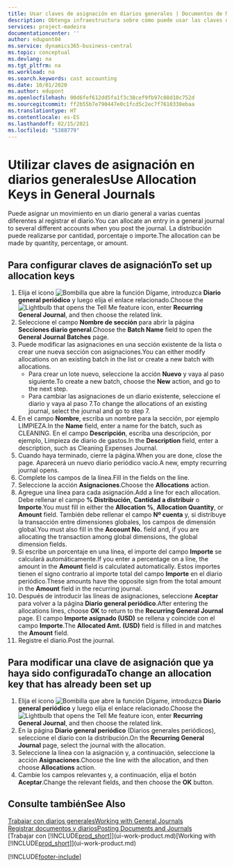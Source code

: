 ```yaml
---
title: Usar claves de asignación en diarios generales | Documentos de Microsoft
description: Obtenga infraestructura sobre cómo puede usar las claves de asignación en diarios.
services: project-madeira
documentationcenter: ''
author: edupont04
ms.service: dynamics365-business-central
ms.topic: conceptual
ms.devlang: na
ms.tgt_pltfrm: na
ms.workload: na
ms.search.keywords: cost accounting
ms.date: 10/01/2020
ms.author: edupont
ms.openlocfilehash: 00d6fef612dd5fa1f3c38cef9fb97c08d10c752d
ms.sourcegitcommit: ff2b55b7e790447e0c1fcd5c2ec7f7610338ebaa
ms.translationtype: HT
ms.contentlocale: es-ES
ms.lasthandoff: 02/15/2021
ms.locfileid: "5388779"
---
```

# <a name="use-allocation-keys-in-general-journals"></a><span data-ttu-id="28fa3-103">Utilizar claves de asignación en diarios generales</span><span class="sxs-lookup"><span data-stu-id="28fa3-103">Use Allocation Keys in General Journals</span></span>
<span data-ttu-id="28fa3-104">Puede asignar un movimiento en un diario general a varias cuentas diferentes al registrar el diario.</span><span class="sxs-lookup"><span data-stu-id="28fa3-104">You can allocate an entry in a general journal to several different accounts when you post the journal.</span></span> <span data-ttu-id="28fa3-105">La distribución puede realizarse por cantidad, porcentaje o importe.</span><span class="sxs-lookup"><span data-stu-id="28fa3-105">The allocation can be made by quantity, percentage, or amount.</span></span>

## <a name="to-set-up-allocation-keys"></a><span data-ttu-id="28fa3-106">Para configurar claves de asignación</span><span class="sxs-lookup"><span data-stu-id="28fa3-106">To set up allocation keys</span></span>
1. <span data-ttu-id="28fa3-107">Elija el icono ![Bombilla que abre la función Dígame](media/ui-search/search_small.png "Dígame qué desea hacer"), introduzca **Diario general periódico** y luego elija el enlace relacionado.</span><span class="sxs-lookup"><span data-stu-id="28fa3-107">Choose the ![Lightbulb that opens the Tell Me feature](media/ui-search/search_small.png "Tell me what you want to do") icon, enter **Recurring General Journal**, and then choose the related link.</span></span>
2. <span data-ttu-id="28fa3-108">Seleccione el campo **Nombre de sección** para abrir la página **Secciones diario general**.</span><span class="sxs-lookup"><span data-stu-id="28fa3-108">Choose the **Batch Name** field to open the **General Journal Batches** page.</span></span>
3. <span data-ttu-id="28fa3-109">Puede modificar las asignaciones en una sección existente de la lista o crear une nueva sección con asignaciones.</span><span class="sxs-lookup"><span data-stu-id="28fa3-109">You can either modify allocations on an existing batch in the list or create a new batch with allocations.</span></span>
   * <span data-ttu-id="28fa3-110">Para crear un lote nuevo, seleccione la acción **Nuevo** y vaya al paso siguiente.</span><span class="sxs-lookup"><span data-stu-id="28fa3-110">To create a new batch, choose the **New** action, and go to the next step.</span></span>
   * <span data-ttu-id="28fa3-111">Para cambiar las asignaciones de un diario existente, seleccione el diario y vaya al paso 7.</span><span class="sxs-lookup"><span data-stu-id="28fa3-111">To change the allocations of an existing journal, select the journal and go to step 7.</span></span>    
4. <span data-ttu-id="28fa3-112">En el campo **Nombre**, escriba un nombre para la sección, por ejemplo LIMPIEZA.</span><span class="sxs-lookup"><span data-stu-id="28fa3-112">In the **Name** field, enter a name for the batch, such as CLEANING.</span></span> <span data-ttu-id="28fa3-113">En el campo **Descripción**, escriba una descripción, por ejemplo, Limpieza de diario de gastos.</span><span class="sxs-lookup"><span data-stu-id="28fa3-113">In the **Description** field, enter a description, such as Cleaning Expenses Journal.</span></span>
5. <span data-ttu-id="28fa3-114">Cuando haya terminado, cierre la página.</span><span class="sxs-lookup"><span data-stu-id="28fa3-114">When you are done, close the page.</span></span> <span data-ttu-id="28fa3-115">Aparecerá un nuevo diario periódico vacío.</span><span class="sxs-lookup"><span data-stu-id="28fa3-115">A new, empty recurring journal opens.</span></span>
6. <span data-ttu-id="28fa3-116">Complete los campos de la línea.</span><span class="sxs-lookup"><span data-stu-id="28fa3-116">Fill in the fields on the line.</span></span>
7. <span data-ttu-id="28fa3-117">Seleccione la acción **Asignaciones**.</span><span class="sxs-lookup"><span data-stu-id="28fa3-117">Choose the **Allocations** action.</span></span>
8. <span data-ttu-id="28fa3-118">Agregue una línea para cada asignación.</span><span class="sxs-lookup"><span data-stu-id="28fa3-118">Add a line for each allocation.</span></span> <span data-ttu-id="28fa3-119">Debe rellenar el campo **% Distribución**, **Cantidad a distribuir** o **Importe**.</span><span class="sxs-lookup"><span data-stu-id="28fa3-119">You must fill in either the **Allocation %**, **Allocation Quantity**, or **Amount** field.</span></span> <span data-ttu-id="28fa3-120">También debe rellenar el campo **Nº cuenta** y, si distribuye la transacción entre dimensiones globales, los campos de dimensión global.</span><span class="sxs-lookup"><span data-stu-id="28fa3-120">You must also fill in the **Account No.** field and, if you are allocating the transaction among global dimensions, the global dimension fields.</span></span>
9. <span data-ttu-id="28fa3-121">Si escribe un porcentaje en una línea, el importe del campo **Importe** se calculará automáticamente.</span><span class="sxs-lookup"><span data-stu-id="28fa3-121">If you enter a percentage on a line, the amount in the **Amount** field is calculated automatically.</span></span> <span data-ttu-id="28fa3-122">Estos importes tienen el signo contrario al importe total del campo **Importe** en el diario periódico.</span><span class="sxs-lookup"><span data-stu-id="28fa3-122">These amounts have the opposite sign from the total amount in the **Amount** field in the recurring journal.</span></span>
10. <span data-ttu-id="28fa3-123">Después de introducir las líneas de asignaciones, seleccione **Aceptar** para volver a la página **Diario general periódico**.</span><span class="sxs-lookup"><span data-stu-id="28fa3-123">After entering the allocations lines, choose **OK** to return to the **Recurring General Journal** page.</span></span> <span data-ttu-id="28fa3-124">El campo **Importe asignado (USD)** se rellena y coincide con el campo **Importe**.</span><span class="sxs-lookup"><span data-stu-id="28fa3-124">The **Allocated Amt. (USD)** field is filled in and matches the **Amount** field.</span></span>
11. <span data-ttu-id="28fa3-125">Registre el diario.</span><span class="sxs-lookup"><span data-stu-id="28fa3-125">Post the journal.</span></span>

## <a name="to-change-an-allocation-key-that-has-already-been-set-up"></a><span data-ttu-id="28fa3-126">Para modificar una clave de asignación que ya haya sido configurada</span><span class="sxs-lookup"><span data-stu-id="28fa3-126">To change an allocation key that has already been set up</span></span>
1. <span data-ttu-id="28fa3-127">Elija el icono ![Bombilla que abre la función Dígame](media/ui-search/search_small.png "Dígame qué desea hacer"), introduzca **Diario general periódico** y luego elija el enlace relacionado.</span><span class="sxs-lookup"><span data-stu-id="28fa3-127">Choose the ![Lightbulb that opens the Tell Me feature](media/ui-search/search_small.png "Tell me what you want to do") icon, enter **Recurring General Journal**, and then choose the related link.</span></span>
2. <span data-ttu-id="28fa3-128">En la página **Diario general periódico** (Diarios generales periódicos), seleccione el diario con la distribución.</span><span class="sxs-lookup"><span data-stu-id="28fa3-128">On the **Recurring General Journal** page, select the journal with the allocation.</span></span>
3. <span data-ttu-id="28fa3-129">Seleccione la línea con la asignación y, a continuación, seleccione la acción **Asignaciones**.</span><span class="sxs-lookup"><span data-stu-id="28fa3-129">Choose the line with the allocation, and then choose **Allocations** action.</span></span>
4. <span data-ttu-id="28fa3-130">Cambie los campos relevantes y, a continuación, elija el botón **Aceptar**.</span><span class="sxs-lookup"><span data-stu-id="28fa3-130">Change the relevant fields, and then choose the **OK** button.</span></span>

## <a name="see-also"></a><span data-ttu-id="28fa3-131">Consulte también</span><span class="sxs-lookup"><span data-stu-id="28fa3-131">See Also</span></span>
[<span data-ttu-id="28fa3-132">Trabajar con diarios generales</span><span class="sxs-lookup"><span data-stu-id="28fa3-132">Working with General Journals</span></span>](ui-work-general-journals.md)  
[<span data-ttu-id="28fa3-133">Registrar documentos y diarios</span><span class="sxs-lookup"><span data-stu-id="28fa3-133">Posting Documents and Journals</span></span>](ui-post-documents-journals.md)  
<span data-ttu-id="28fa3-134">[Trabajar con [!INCLUDE[prod_short](includes/prod_short.md)]](ui-work-product.md)</span><span class="sxs-lookup"><span data-stu-id="28fa3-134">[Working with [!INCLUDE[prod_short](includes/prod_short.md)]](ui-work-product.md)</span></span>


[!INCLUDE[footer-include](includes/footer-banner.md)]